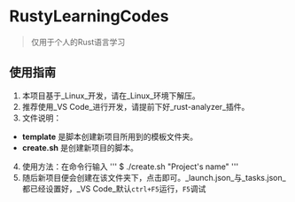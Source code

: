# RustyLearningCodes

> 仅用于个人的Rust语言学习 
## 使用指南
1. 本项目基于_Linux_开发，请在_Linux_环境下解压。
2. 推荐使用_VS Code_进行开发，请提前下好_rust-analyzer_插件。
3. 文件说明：
  - **template** 是脚本创建新项目所用到的模板文件夹。
  - **create.sh** 是创建新项目的脚本。
4. 使用方法：在命令行输入
'''
$ ./create.sh "Project's name"
'''
5. 随后新项目便会创建在该文件夹下，点击即可。_launch.json_与_tasks.json_都已经设置好，_VS Code_默认`ctrl+F5`运行，`F5`调试
